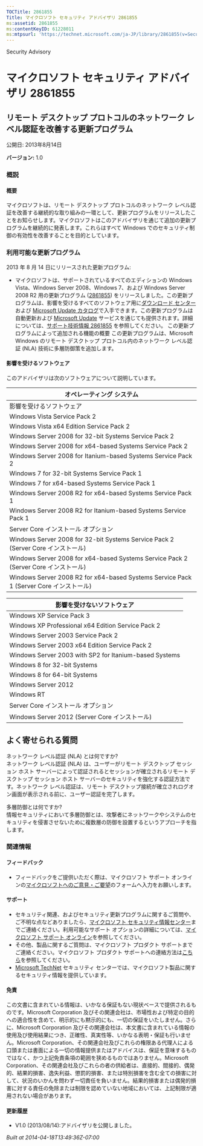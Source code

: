 ```yaml
---
TOCTitle: 2861855
Title: マイクロソフト セキュリティ アドバイザリ 2861855
ms:assetid: 2861855
ms:contentKeyID: 61228011
ms:mtpsurl: 'https://technet.microsoft.com/ja-JP/library/2861855(v=Security.10)'
---
```


Security Advisory

マイクロソフト セキュリティ アドバイザリ 2861855
================================================

リモート デスクトップ プロトコルのネットワーク レベル認証を改善する更新プログラム
---------------------------------------------------------------------------------

公開日: 2013年8月14日

**バージョン:** 1.0

### 概説

#### 概要

マイクロソフトは、リモート デスクトップ プロトコルのネットワーク レベル認証を改善する継続的な取り組みの一環として、更新プログラムをリリースしたことをお知らせします。マイクロソフトはこのアドバイザリを通じて追加の更新プログラムを継続的に発表します。これらはすべて Windows でのセキュリティ制御の有効性を改善することを目的としています。

### 利用可能な更新プログラム

2013 年 8 月 14 日にリリースされた更新プログラム:

-   マイクロソフトは、サポートされているすべてのエディションの Windows Vista、Windows Server 2008、Windows 7、および Windows Server 2008 R2 用の更新プログラム ([2861855](https://support.microsoft.com/kb/2861855/ja)) をリリースしました。この更新プログラムは、影響を受けるすべてのソフトウェア用に[ダウンロード センター](https://www.microsoft.com/ja-jp/download/default.aspx)および [Microsoft Update カタログ](https://go.microsoft.com/fwlink/?linkid=96155)で入手できます。この更新プログラムは自動更新および [Microsoft Update](https://go.microsoft.com/fwlink/?linkid=40747) サービスを通じても提供されます。詳細については、[サポート技術情報 2861855](https://support.microsoft.com/kb/2861855/ja) を参照してください。
    この更新プログラムによって追加される機能の概要
    この更新プログラムは、Microsoft Windows のリモート デスクトップ プロトコル内のネットワーク レベル認証 (NLA) 技術に多層防御策を追加します。

#### 影響を受けるソフトウェア

このアドバイザリは次のソフトウェアについて説明しています。

| オペレーティング システム                                                              |
|----------------------------------------------------------------------------------------|
| 影響を受けるソフトウェア                                                               |
| Windows Vista Service Pack 2                                                           |
| Windows Vista x64 Edition Service Pack 2                                               |
| Windows Server 2008 for 32-bit Systems Service Pack 2                                  |
| Windows Server 2008 for x64-based Systems Service Pack 2                               |
| Windows Server 2008 for Itanium-based Systems Service Pack 2                           |
| Windows 7 for 32-bit Systems Service Pack 1                                            |
| Windows 7 for x64-based Systems Service Pack 1                                         |
| Windows Server 2008 R2 for x64-based Systems Service Pack 1                            |
| Windows Server 2008 R2 for Itanium-based Systems Service Pack 1                        |
| Server Core インストール オプション                                                    |
| Windows Server 2008 for 32-bit Systems Service Pack 2 (Server Core インストール)       |
| Windows Server 2008 for x64-based Systems Service Pack 2 (Server Core インストール)    |
| Windows Server 2008 R2 for x64-based Systems Service Pack 1 (Server Core インストール) |

| 影響を受けないソフトウェア                             |
|--------------------------------------------------------|
| Windows XP Service Pack 3                              |
| Windows XP Professional x64 Edition Service Pack 2     |
| Windows Server 2003 Service Pack 2                     |
| Windows Server 2003 x64 Edition Service Pack 2         |
| Windows Server 2003 with SP2 for Itanium-based Systems |
| Windows 8 for 32-bit Systems                           |
| Windows 8 for 64-bit Systems                           |
| Windows Server 2012                                    |
| Windows RT                                             |
| Server Core インストール オプション                    |
| Windows Server 2012 (Server Core インストール)         |

よく寄せられる質問
------------------

 
ネットワーク レベル認証 (NLA) とは何ですか?  
ネットワーク レベル認証 (NLA) は、ユーザーがリモート デスクトップ セッション ホスト サーバーによって認証されるとセッションが確立されるリモート デスクトップ セッション ホスト サーバーのセキュリティを強化する認証方法です。ネットワーク レベル認証は、リモート デスクトップ接続が確立されログオン画面が表示される前に、ユーザー認証を完了します。

多層防御とは何ですか?    
情報セキュリティにおいて多層防御とは、攻撃者にネットワークやシステムのセキュリティを侵害させないために複数層の防御を設置するというアプローチを指します。

### 関連情報

#### フィードバック

-   フィードバックをご提供いただく際は、マイクロソフト サポート オンラインの[マイクロソフトへのご意見・ご要望](https://support.microsoft.com/common/survey.aspx?scid=sw;en;1257&showpage=1&ws=technet&sd=tech)のフォームへ入力をお願いします。

#### サポート

-   セキュリティ関連、およびセキュリティ更新プログラムに関するご質問や、ご不明な点などありましたら、[マイクロソフト セキュリティ情報センター](https://go.microsoft.com/fwlink/?linkid=21131)までご連絡ください。利用可能なサポート オプションの詳細については、[マイクロソフト サポート オンライン](https://support.microsoft.com/)を参照してください。
-   その他、製品に関するご質問は、マイクロソフト プロダクト サポートまでご連絡ください。マイクロソフト プロダクト サポートへの連絡方法は[こちら](https://go.microsoft.com/fwlink/?linkid=21155)を参照してください。
-   [Microsoft TechNet](https://go.microsoft.com/fwlink/?linkid=21132) セキュリティ センターでは、マイクロソフト製品に関するセキュリティ情報を提供しています。

#### 免責

この文書に含まれている情報は、いかなる保証もない現状ベースで提供されるものです。Microsoft Corporation 及びその関連会社は、市場性および特定の目的への適合性を含めて、明示的にも黙示的にも、一切の保証をいたしません。さらに、Microsoft Corporation 及びその関連会社は、本文書に含まれている情報の使用及び使用結果につき、正確性、真実性等、いかなる表明・保証も行いません。Microsoft Corporation、その関連会社及びこれらの権限ある代理人による口頭または書面による一切の情報提供またはアドバイスは、保証を意味するものではなく、かつ上記免責条項の範囲を狭めるものではありません。Microsoft Corporation、その関連会社及びこれらの者の供給者は、直接的、間接的、偶発的、結果的損害、逸失利益、懲罰的損害、または特別損害を含む全ての損害に対して、状況のいかんを問わず一切責任を負いません。結果的損害または偶発的損害に対する責任の免除または制限を認めていない地域においては、上記制限が適用されない場合があります。

#### 更新履歴

-   V1.0 (2013/08/14):アドバイザリを公開しました。

*Built at 2014-04-18T13:49:36Z-07:00*
